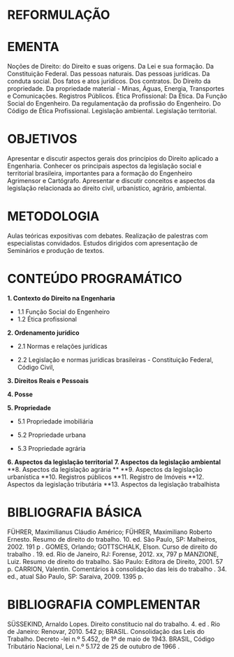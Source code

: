 # REFORMULAÇÃO 


# EMENTA
Noções de Direito: do Direito e suas origens. Da Lei e sua formação. Da Constituição Federal. Das pessoas
naturais. Das pessoas jurídicas. Da conduta social. Dos fatos e atos jurídicos. Dos contratos. Do Direito da
propriedade. Da propriedade material - Minas, Águas, Energia, Transportes e Comunicações. Registros
Públicos. Ética Profissional: Da Ética. Da Função Social do Engenheiro. Da regulamentação da profissão do
Engenheiro. Do Código de Ética Profissional. Legislação ambiental. Legislação territorial.

# OBJETIVOS
Apresentar e discutir aspectos gerais dos princípios do Direito aplicado a Engenharia. Conhecer os principais
aspectos da legislação social e territorial brasileira, importantes para a formação do Engenheiro Agrimensor e
Cartógrafo. Apresentar e discutir conceitos e aspectos da legislação relacionada ao direito civil, urbanístico,
agrário, ambiental.

# METODOLOGIA
Aulas teóricas expositivas com debates. Realização de palestras com especialistas convidados. Estudos
dirigidos com apresentação de Seminários e produção de textos.

# CONTEÚDO PROGRAMÁTICO
**1. Contexto do Direito na Engenharia**

- 1.1 Função Social do Engenheiro
- 1.2 Ética profissional
    
**2. Ordenamento jurídico**

- 2.1 Normas e relações jurídicas

- 2.2 Legislação e normas jurídicas brasileiras - Constituição Federal, Código Civil,

**3. Direitos Reais e Pessoais**

**4. Posse**

**5. Propriedade**

- 5.1 Propriedade imobiliária

- 5.2 Propriedade urbana

- 5.3 Propriedade agrária

**6. Aspectos da legislação territorial**
**7. Aspectos da legislação ambiental**
**8. Aspectos da legislação agrária **
**9. Aspectos da legislação urbanística
**10. Registros públicos
**11. Registro de Imóveis
**12. Aspectos da legislação tributária
**13. Aspectos da legislação trabalhista

# BIBLIOGRAFIA BÁSICA

FÜHRER, Maximilianus Cláudio Américo; FÜHRER, Maximiliano Roberto Ernesto. Resumo de
direito do trabalho. 10. ed. São Paulo, SP: Malheiros, 2002. 191 p .
GOMES, Orlando; GOTTSCHALK, Elson. Curso de direito do trabalho . 19. ed. Rio de Janeiro, RJ:
Forense, 2012. xx, 797 p
MANZIONE, Luiz. Resumo de direito do trabalho. São Paulo: Editora de Direito, 2001. 57 p.
CARRION, Valentin. Comentários à consolidação das leis do trabalho . 34. ed., atual São Paulo,
SP: Saraiva, 2009. 1395 p. 

# BIBLIOGRAFIA COMPLEMENTAR

SÜSSEKIND, Arnaldo Lopes. Direito constitucio nal do trabalho. 4. ed . Rio de Janeiro: Renovar,
2010. 542 p;
BRASIL. Consolidação das Leis do Trabalho. Decreto -lei n.º 5.452, de 1º de maio de 1943.
BRASIL, Código Tributário Nacional, Lei n.º 5.172 de 25 de outubro de 1966 .
